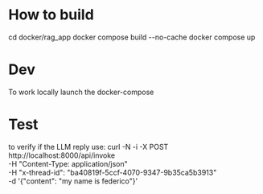 # How to build
cd docker/rag_app
docker compose build --no-cache
docker compose up

# Dev 
To work locally launch the docker-compose

# Test

to verify if the LLM reply use:
curl -N -i -X POST http://localhost:8000/api/invoke \
  -H "Content-Type: application/json" \
  -H "x-thread-id": "ba40819f-5ccf-4070-9347-9b35ca5b3913" \
  -d '{"content": "my name is federico"}'
